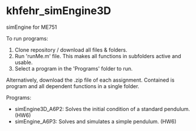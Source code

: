 # khfehr_simEngine3D
simEngine for ME751

To run programs:

1. Clone repository / download all files & folders.
2. Run 'runMe.m' file. This makes all functions in subfolders active and usable.
2. Select a program in the 'Programs' folder to run.

Alternatively, download the .zip file of each assignment. Contained is program and all dependent functions in a single folder.

Programs:

- simEngine3D_A6P2: Solves the initial condition of a standard pendulum. (HW6)
- simEngine_A6P3: Solves and simulates a simple pendulum. (HW6)
